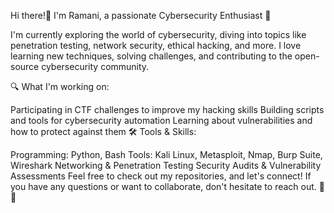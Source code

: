  Hi there!👋 I'm Ramani, a passionate Cybersecurity Enthusiast  🔐
 
I'm currently exploring the world of cybersecurity, diving into topics like penetration testing, network security, ethical hacking, and more. I love learning new techniques, solving challenges, and contributing to the open-source cybersecurity community.

🔍 What I'm working on:

Participating in CTF challenges to improve my hacking skills
Building scripts and tools for cybersecurity automation
Learning about vulnerabilities and how to protect against them
🛠️ Tools & Skills:

Programming: Python, Bash
Tools: Kali Linux, Metasploit, Nmap, Burp Suite, Wireshark
Networking & Penetration Testing
Security Audits & Vulnerability Assessments
Feel free to check out my repositories, and let's connect! If you have any questions or want to collaborate, don't hesitate to reach out. 🚀👋

<!--
**Ramani01/Ramani01** is a ✨ _special_ ✨ repository because its `README.md` (this file) appears on your GitHub profile.

Here are some ideas to get you started:

- 🔭 I’m currently working on ...
- 🌱 I’m currently learning ...
- 👯 I’m looking to collaborate on ...
- 🤔 I’m looking for help with ...
- 💬 Ask me about ...
- 📫 How to reach me: ...
- 😄 Pronouns: ...
- ⚡ Fun fact: ...
-->
